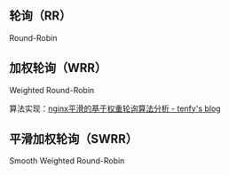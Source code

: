 ## 轮询（RR）

Round-Robin

## 加权轮询（WRR）

Weighted Round-Robin

算法实现：[nginx平滑的基于权重轮询算法分析 - tenfy's blog](https://northesio.cn1.quickconnect.cn/ns/sharing/d4QxA)

## 平滑加权轮询（SWRR）

Smooth Weighted Round-Robin


